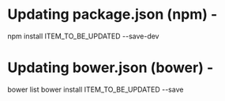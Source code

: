 # Updating package.json (npm) -
npm install ITEM_TO_BE_UPDATED --save-dev

# Updating bower.json (bower) -
bower list
bower install ITEM_TO_BE_UPDATED --save